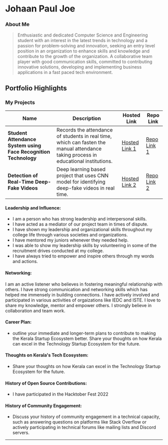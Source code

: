 # Johaan Paul Joe

### About Me

> Enthusiastic and dedicated Computer Science and Engineering student with an interest in the
 latest trends in technology and a passion for problem-solving and innovation, seeking an
 entry level position in an organization to enhance skills and knowledge and contribute to the
 growth of the organization. A collaborative team player with good communication skills,
 committed to contributing innovative solutions, developing and implementing business
 applications in a fast paced tech environment.


## Portfolio Highlights

### My Projects

| Name                | Description                                                               | Hosted Link                              | Repo Link                                                      |
|---------------------|---------------------------------------------------------------------------|------------------------------------------|----------------------------------------------------------------|
| **Student Attendance System using Face Recognition Technology**  | Records the attendance of students in real time, which can fasten the manual attendance taking process in educational institutions.                                              | [Hosted Link 1](https://example.com)    | [Repo Link 1](https://github.com/username/project1)             |
| **Detection of Real-Time Deep-Fake Videos**  | Deep learning based project that uses CNN model for identifying deep-fake videos in real time.                                               | [Hosted Link 2](https://example.com)    | [Repo Link 2](https://github.com/username/project2)             |

#### Leadership and Influence:

- I am a person who has strong leadership and interpersonal skills.
- I have acted as a mediator of our project team in times of dispute.
- I have shown my leadership and organizational skills throughout my college life through various societies and organizations.
- I have mentored my juniors whenever they needed help.
- I was able to show my leadership skills by volunteering in some of the recruitment drives conducted at my college.
- I have always tried to empower and inspire others through my words and actions.

#### Networking:

I am an active listener who believes in fostering meaningful relationship with others. I have strong communication and networking skills which has helped me immensely in building connections. I have actively involved and participated in various activities of orgaizations like IEDC and ISTE. I love to share my knowledge, mentor and empower others. I strongly believe in collaboration and team work.

#### Career Plan:

- outline your immediate and longer-term plans to contribute to making the Kerala Startup Ecosystem better. Share your thoughts on how Kerala can excel in the Technology Startup Ecosystem for the future.

#### Thoughts on Kerala's Tech Ecosystem:

- Share your thoughts on how Kerala can excel in the Technology Startup Ecosystem for the future.

#### History of Open Source Contributions:

- I have participated in the Hacktober Fest 2022

#### History of Community Engagement:

-  Discuss your history of community engagement in a technical capacity, such as answering questions on platforms like Stack Overflow or actively participating in technical forums like mailing lists and Discord servers.






---


